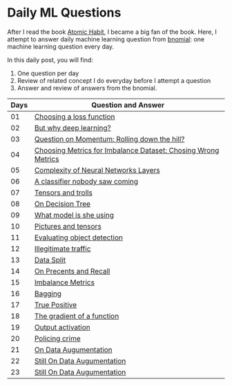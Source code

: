 
# Daily ML Questions 

After I read the book [Atomic Habit](https://jamesclear.com/atomic-habits), I became a big fan of the book. Here, I attempt to answer daily machine learning question from [bnomial](https://today.bnomial.com): one machine learning question every day. 

In this daily post, you will find:


1. One question per day
2. Review of related concept I do everyday before I attempt a question 
3. Answer and review of answers from the bnomial.


| Days  |  Question and Answer  |
| ------------- | ------------- |
| 01   | [ Choosing a loss function](https://github.com/shmuhammad2004/dailyml/blob/main/daily_0001.md) | 
| 02   |  [But why deep learning?](https://github.com/shmuhammad2004/dailyml/blob/main/daily_0002.md)  |
| 03   |  [Question on Momentum: Rolling down the hill?](https://github.com/shmuhammad2004/dailyml/blob/main/daily_0003.md)  |
| 04  |  [Choosing Metrics for Imbalance Dataset: Chosing Wrong Metrics](https://github.com/shmuhammad2004/dailyml/blob/main/daily_0004.md)  |
| 05  | [Complexity of Neural Networks Layers](https://github.com/shmuhammad2004/dailyml/blob/main/daily_0005.md)  |
| 06  | [A classifier nobody saw coming](https://github.com/shmuhammad2004/dailyml/blob/main/daily_0006.md)  |
| 07  | [Tensors and trolls](https://github.com/shmuhammad2004/dailyml/blob/main/daily_0007.md)  |
| 08  | [On Decision Tree](https://github.com/shmuhammad2004/dailyml/blob/main/daily_0008.md)  |
| 09  | [What model is she using](https://github.com/shmuhammad2004/dailyml/blob/main/daily_0009.md)  |
| 10  | [Pictures and tensors](https://github.com/shmuhammad2004/dailyml/blob/main/daily_0010.md)  |
| 11  | [Evaluating object detection](https://github.com/shmuhammad2004/dailyml/blob/main/daily_0011.md)  |
| 12  | [Illegitimate traffic](https://github.com/shmuhammad2004/dailyml/blob/main/daily_0012.md)  |
| 13  | [Data Split](https://github.com/shmuhammad2004/dailyml/blob/main/daily_0013.md)  |
| 14  | [On Precents and Recall](https://github.com/shmuhammad2004/dailyml/blob/main/daily_0014.md)  |
| 15  | [Imbalance Metrics ](https://github.com/shmuhammad2004/dailyml/blob/main/daily_0015.md)|
| 16  | [Bagging](https://github.com/shmuhammad2004/dailyml/blob/main/daily_0016.md)  |
| 17  |[True Positive](https://github.com/shmuhammad2004/dailyml/blob/main/daily_0017.md) |
| 18  | [The gradient of a function](https://github.com/shmuhammad2004/dailyml/blob/main/daily_0018.md) |
| 19  | [Output activation](https://github.com/shmuhammad2004/dailyml/blob/main/daily_0019.md) |
| 20  | [Policing crime](https://github.com/shmuhammad2004/dailyml/blob/main/daily_0020.md) |
| 21  | [ On Data Augumentation](https://github.com/shmuhammad2004/dailyml/blob/main/daily_0021.md)|
| 22  | [ Still On Data Augumentation](https://github.com/shmuhammad2004/dailyml/blob/main/daily_0022.md) |
| 23  | [ Still On Data Augumentation](https://github.com/shmuhammad2004/dailyml/blob/main/daily_0023.md)|

